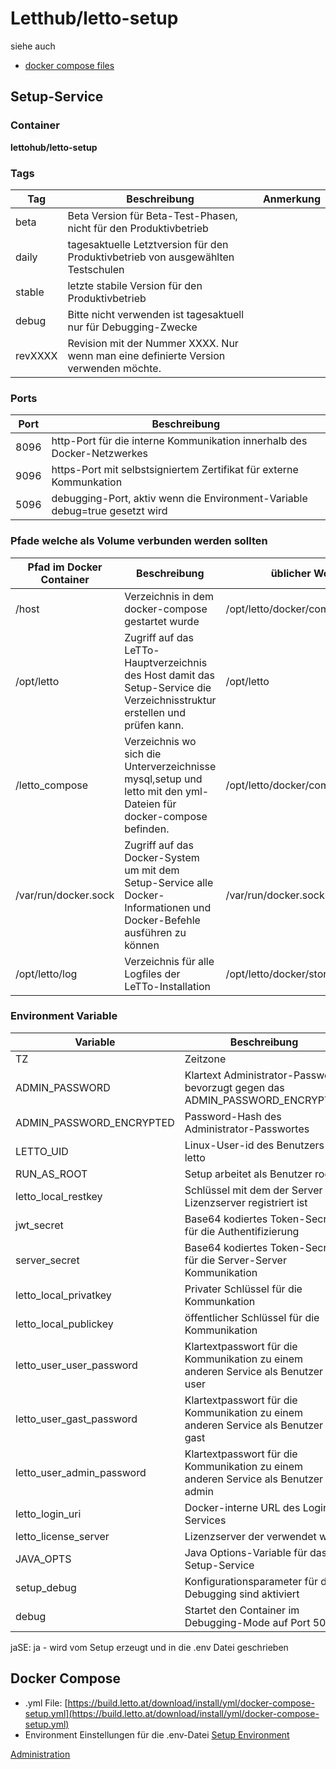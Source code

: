 # Letthub/letto-setup
siehe auch
* [docker compose files](/notimplemented/index.md)

##  Setup-Service 
###  Container 
**lettohub/letto-setup**

###  Tags 

| Tag     | Beschreibung                                                                         | Anmerkung |
|---------|--------------------------------------------------------------------------------------|-----------|
| beta    | Beta Version für Beta-Test-Phasen, nicht für den Produktivbetrieb                    |           |
| daily   | tagesaktuelle Letztversion für den Produktivbetrieb von ausgewählten Testschulen     |           |
| stable  | letzte stabile Version für den Produktivbetrieb                                      |           |
| debug   | Bitte nicht verwenden ist tagesaktuell nur für Debugging-Zwecke                      |           |
| revXXXX | Revision mit der Nummer XXXX. Nur wenn man eine definierte Version verwenden möchte. |           |


###  Ports 

| Port | Beschreibung                                                                |
|------|-----------------------------------------------------------------------------|
| 8096 | http-Port für die interne Kommunikation innerhalb des Docker-Netzwerkes     |
| 9096 | https-Port mit selbstsigniertem Zertifikat für externe Kommunkation         |
| 5096 | debugging-Port, aktiv wenn die Environment-Variable debug=true gesetzt wird |


###  Pfade welche als Volume verbunden werden sollten 

| Pfad im Docker Container | Beschreibung                                                                                                               | üblicher Wert                   |
|--------------------------|----------------------------------------------------------------------------------------------------------------------------|---------------------------------|
| /host                    | Verzeichnis in dem docker-compose gestartet wurde                                                                          | /opt/letto/docker/compose/setup |
| /opt/letto               | Zugriff auf das LeTTo-Hauptverzeichnis des Host damit das Setup-Service die Verzeichnisstruktur erstellen und prüfen kann. | /opt/letto                      |
| /letto_compose           | Verzeichnis wo sich die Unterverzeichnisse mysql,setup und letto mit den yml-Dateien für docker-compose befinden.          | /opt/letto/docker/compose/letto |
| /var/run/docker.sock     | Zugriff auf das Docker-System um mit dem Setup-Service alle Docker-Informationen und Docker-Befehle ausführen zu können    | /var/run/docker.sock            |
| /opt/letto/log           | Verzeichnis für alle Logfiles der LeTTo-Installation                                                                       | /opt/letto/docker/storage/log   |


###  Environment Variable 

| Variable                  | Beschreibung                                                                       | üblicher Wert                    | muss gesetzt sein                              |
|---------------------------|------------------------------------------------------------------------------------|----------------------------------|------------------------------------------------|
| TZ                        | Zeitzone                                                                           | Europe/Berlin                    | nein                                           |
| ADMIN_PASSWORD            | Klartext Administrator-Passwort, bevorzugt gegen das ADMIN_PASSWORD_ENCRYPTED      |                                  | ADMIN_PASSWORD  oder  ADMIN_PASSWORD_ENCRYPTED |
| ADMIN_PASSWORD_ENCRYPTED  | Password-Hash des Administrator-Passwortes                                         |                                  | ADMIN_PASSWORD  oder  ADMIN_PASSWORD_ENCRYPTED |
| LETTO_UID                 | Linux-User-id des Benutzers letto                                                  | 1000                             | nein                                           |
| RUN_AS_ROOT               | Setup arbeitet als Benutzer root                                                   | true                             | ja                                             |
| letto_local_restkey       | Schlüssel mit dem der Server am Lizenzserver registriert ist                       |                                  | nein                                           |
| jwt_secret                | Base64 kodiertes Token-Secret für die Authentifizierung                            |                                  | jaSE                                           |
| server_secret             | Base64 kodiertes Token-Secret für die Server-Server Kommunikation                  |                                  | jaSE                                           |
| letto_local_privatkey     | Privater Schlüssel für die Kommunkation                                            |                                  | jaSE                                           |
| letto_local_publickey     | öffentlicher Schlüssel für die Kommunikation                                       |                                  | jaSE                                           |
| letto_user_user_password  | Klartextpasswort für die Kommunikation zu einem anderen Service als Benutzer user  |                                  | jaSE                                           |
| letto_user_gast_password  | Klartextpasswort für die Kommunikation zu einem anderen Service als Benutzer gast  |                                  | jaSE                                           |
| letto_user_admin_password | Klartextpasswort für die Kommunikation zu einem anderen Service als Benutzer admin |                                  | jaSE                                           |
| letto_login_uri           | Docker-interne URL des Login-Services                                              | http://letto-login.nw-letto:8095 | ja                                             |
| letto_license_server      | Lizenzserver der verwendet wird                                                    | https://license.letto.at         | nein                                           |
| JAVA_OPTS                 | Java Options-Variable für das Setup-Service                                        | -Xms50m -Xmx100m                 | nein                                           |
| setup_debug               | Konfigurationsparameter für das Debugging sind aktiviert                           | false                            | nein                                           |
| debug                     | Startet den Container im Debugging-Mode auf Port 5096                              | false                            | nein                                           |

jaSE: ja - wird vom Setup erzeugt und in die .env Datei geschrieben

##  Docker Compose 
* .yml File: [https://build.letto.at/download/install/yml/docker-compose-setup.yml](https://build.letto.at/download/install/yml/docker-compose-setup.yml)
* Environment Einstellungen für die .env-Datei [Setup Environment](../SetupEnvironment/index.md)


[Administration](../Administration/index.md)

